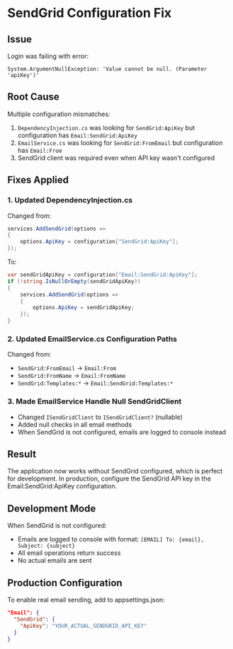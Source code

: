 # SendGrid Configuration Fix

## Issue
Login was failing with error:
```
System.ArgumentNullException: 'Value cannot be null. (Parameter 'apiKey')'
```

## Root Cause
Multiple configuration mismatches:
1. `DependencyInjection.cs` was looking for `SendGrid:ApiKey` but configuration has `Email:SendGrid:ApiKey`
2. `EmailService.cs` was looking for `SendGrid:FromEmail` but configuration has `Email:From`
3. SendGrid client was required even when API key wasn't configured

## Fixes Applied

### 1. Updated DependencyInjection.cs
Changed from:
```csharp
services.AddSendGrid(options =>
{
    options.ApiKey = configuration["SendGrid:ApiKey"];
});
```

To:
```csharp
var sendGridApiKey = configuration["Email:SendGrid:ApiKey"];
if (!string.IsNullOrEmpty(sendGridApiKey))
{
    services.AddSendGrid(options =>
    {
        options.ApiKey = sendGridApiKey;
    });
}
```

### 2. Updated EmailService.cs Configuration Paths
Changed from:
- `SendGrid:FromEmail` → `Email:From`
- `SendGrid:FromName` → `Email:FromName`
- `SendGrid:Templates:*` → `Email:SendGrid:Templates:*`

### 3. Made EmailService Handle Null SendGridClient
- Changed `ISendGridClient` to `ISendGridClient?` (nullable)
- Added null checks in all email methods
- When SendGrid is not configured, emails are logged to console instead

## Result
The application now works without SendGrid configured, which is perfect for development. In production, configure the SendGrid API key in the Email:SendGrid:ApiKey configuration.

## Development Mode
When SendGrid is not configured:
- Emails are logged to console with format: `[EMAIL] To: {email}, Subject: {subject}`
- All email operations return success
- No actual emails are sent

## Production Configuration
To enable real email sending, add to appsettings.json:
```json
"Email": {
  "SendGrid": {
    "ApiKey": "YOUR_ACTUAL_SENDGRID_API_KEY"
  }
}
```